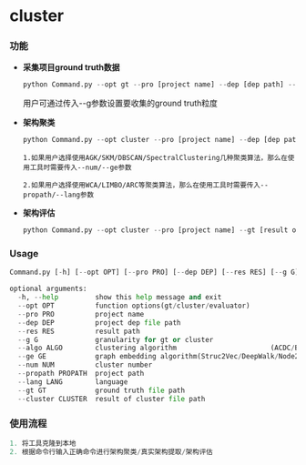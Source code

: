 # cluster

### 功能

- **采集项目ground truth数据**

  ```python
  python Command.py --opt gt --pro [project name] --dep [dep path] --g [granularity] <--res [result path]>
  ```

  用户可通过传入--g参数设置要收集的ground truth粒度

- **架构聚类**

  ```python
  python Command.py --opt cluster --pro [project name] --dep [dep path] --g [granularity] --algo [clustering algorithm] <--ge [graph embedding algorithm] > <--num [cluster number]> <--propath [project path]> <--lang [language]> <--res [result path]>
  ```

  `1.如果用户选择使用AGK/SKM/DBSCAN/SpectralClustering几种聚类算法，那么在使用工具时需要传入--num/--ge参数`

  `2.如果用户选择使用WCA/LIMBO/ARC等聚类算法，那么在使用工具时需要传入--propath/--lang参数`

- **架构评估**

  ```python
  python Command.py --opt cluster --pro [project name] --gt [result of ground truth path] --cluster [result of clustering path] 
  ```

  

### Usage

```python
Command.py [-h] [--opt OPT] [--pro PRO] [--dep DEP] [--res RES] [--g G] [--algo ALGO] [--ge GE] [--num NUM] [--propath PROPATH] [--lang LANG] [--gt GT] [--cluster CLUSTER]

optional arguments:
  -h, --help         show this help message and exit
  --opt OPT          function options(gt/cluster/evaluator)
  --pro PRO          project name
  --dep DEP          project dep file path
  --res RES          result path
  --g G              granularity for gt or cluster
  --algo ALGO        clustering algorithm                       (ACDC/Bunch/WCA/LIMBO/ARC/AGK/SKM/DBSCAN/SpectralClustering)
  --ge GE            graph embedding algorithm(Struc2Vec/DeepWalk/Node2Vec)
  --num NUM          cluster number
  --propath PROPATH  project path
  --lang LANG        language
  --gt GT            ground truth file path
  --cluster CLUSTER  result of cluster file path
```

### 使用流程

```python
1. 将工具克隆到本地
2. 根据命令行输入正确命令进行架构聚类/真实架构提取/架构评估
```

